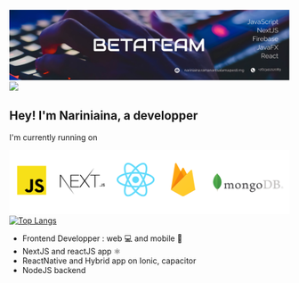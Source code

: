 ![Test Image 1](/couverture1.jpg)
![](https://komarev.com/ghpvc/?username=your-github-nariniaina&color=blue)

## Hey! I'm Nariniaina, a developper

I'm currently running on

![Test Image 2](/technologie.png)
[![Top Langs](https://github-readme-stats.vercel.app/api/top-langs/?username=nariniaina&layout=compact)](https://github.com/nariniaina/github-readme-stats)

- Frontend Developper : web 💻 and mobile 📱
- NextJS and reactJS app ⚛️
- ReactNative and Hybrid app on Ionic, capacitor
- NodeJS backend
